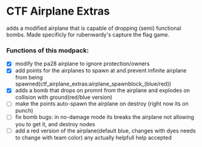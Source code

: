 # CTF Airplane Extras 
adds a modified airplane that is capable of dropping (semi) functional bombs. Made specificly for rubenwardy's capture the flag game.
### Functions of this modpack:
 - [x]   modify the pa28 airplane to ignore protection/owners
 - [x]   add points for the airplanes to spawn at and prevent infinite airplane from being spawned(ctf_airplane_extras:airplane_spawnblock_(blue/red)) 
 - [x]   adds a bomb that drops on promnt from the airplane and explodes on collision with ground(red/blue version)
 - [ ]   make the points auto-spawn the airplane on destroy (right now its on punch)
 - [ ]   fix bomb bugs: in no-damage mode its breaks the airplane not allowing you to get it, and destroy nodes
 - [ ]   add a red version of the airplane(default blue, changes with dyes needs to change with team color)
any actually helpfull help accepted